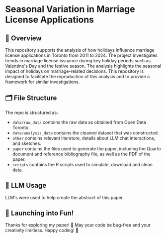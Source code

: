 # Seasonal Variation in Marriage License Applications

## 📌 Overview

This repository supports the analysis of how holidays influence marriage license applications in Toronto from 2011 to 2024. The project investigates trends in marriage license issuance during key holiday periods such as Valentine's Day and the festive season. The analysis highlights the seasonal impact of holidays on marriage-related decisions. This repository is designed to facilitate the reproduction of this analysis and to provide a framework for similar investigations.


## 🗂️ File Structure

The repo is structured as:

-   `data/raw_data` contains the raw data as obtained from Open Data Toronto.
-   `data/analysis_data` contains the cleaned dataset that was constructed.
-   `other` contains relevant literature, details about LLM chat interactions, and sketches.
-   `paper` contains the files used to generate the paper, including the Quarto document and reference bibliography file, as well as the PDF of the paper. 
-   `scripts` contains the R scripts used to simulate, download and clean data.


## 🤖 LLM Usage

LLM's were used to help create the abstract of this paper.


## 🚀 Launching into Fun!

Thanks for exploring my paper! 🌈 May your code be bug-free and your creativity limitless. Happy coding! 🚀